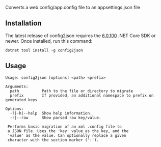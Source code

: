 Converts a web.config/app.config file to an appsettings.json file

## Installation

The latest release of config2json requires the [6.0.100](https://dotnet.microsoft.com/download/dotnet/6.0) .NET Core SDK or newer.
Once installed, run this command:

```
dotnet tool install -g config2json
```

## Usage

```
Usage: config2json [options] <path> <prefix>

Arguments:
  path          Path to the file or directory to migrate
  prefix        If provided, an additional namespace to prefix on generated keys

Options:
  -?|-h|--help  Show help information.
  -r|--raw      Show parsed raw key/value.

 Performs basic migration of an xml .config file to
 a JSON file. Uses the 'key' value as the key, and the
 'value' as the value. Can optionally replace a given
 character with the section marker (':').
```